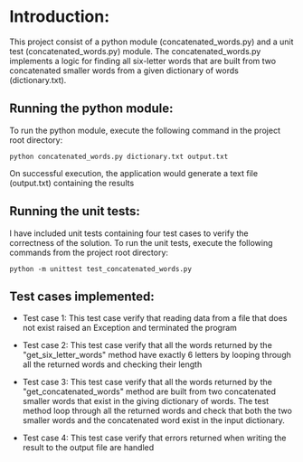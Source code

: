 # Introduction:
This project consist of a python module (concatenated_words.py) and a unit test (concatenated_words.py) module. The concatenated_words.py implements a logic for finding all six-letter words that are built from two concatenated smaller words from a given dictionary of words (dictionary.txt).

## Running the python module:
To run the python module, execute the following command in the project root directory:

    python concatenated_words.py dictionary.txt output.txt

On successful execution, the application would generate a text file (output.txt) containing the results

## Running the unit tests:
I have included unit tests containing four test cases to verify the correctness of the solution. To run the unit tests, execute the following commands from the project root directory:

    python -m unittest test_concatenated_words.py

## Test cases implemented:
- Test case 1: This test case verify that reading data from a file that does not exist raised an Exception and terminated the program

- Test case 2: This test case verify that all the words returned by the "get_six_letter_words" method have exactly 6 letters by looping through all the returned words and checking their length

- Test case 3: This test case verify that all the words returned by the "get_concatenated_words" method are built from two concatenated smaller words that exist in the giving dictionary of words. The test method loop through all the returned words and check that both the two smaller words and the concatenated word exist in the input dictionary.

- Test case 4: This test case verify that errors returned when writing the result to the output file are handled